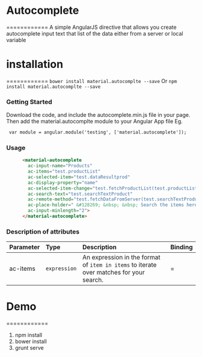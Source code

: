 # Autocomplete
============
A simple AngularJS directive that allows you create autocomplete input text that list of the data either from a server or local variable


# installation 
============
`bower install material.autocomplte --save`
Or
`npm install material.autocomplte --save`


### Getting Started
Download the code, and include the autocomplete.min.js file in your page. Then add the material.autocomplte module to your Angular App file
Eg.

```html
 var module = angular.module('testing', ['material.autocomplete']);
```

### Usage 
```html
      <material-autocomplete
        ac-input-name="Products"
        ac-items="test.productList"
        ac-selected-item="test.dataResultprod"
        ac-display-property="name"
        ac-selected-item-change="test.fetchProductList(test.productList)"
        ac-search-text="test.searchTextProduct"
        ac-remote-method="test.fetchDataFromServer(test.searchTextProduct)"
        ac-place-holder=" &#128269; &nbsp; &nbsp; Search the items here...."
        ac-input-minlength="2">
      </material-autocomplete> 
```
### Description of attributes
| Parameter | Type | Description | Binding |
| :------------- |:-------------| :----- | :-----| 
| ac-items | `expression` | An expression in the format of `item in items` to iterate over matches for your search. | = | 

# Demo 
============
1. npm install
2. bower install
3. grunt serve
